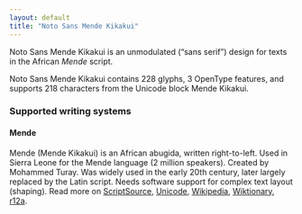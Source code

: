 ```yaml
---
layout: default
title: "Noto Sans Mende Kikakui"
---
```

Noto Sans Mende Kikakui is an unmodulated (“sans serif”) design for texts in the African _Mende_ script. 

Noto Sans Mende Kikakui contains 228 glyphs, 3 OpenType features, and supports 218 characters from the Unicode block Mende Kikakui.


### Supported writing systems


#### Mende

Mende (Mende Kikakui) is an African abugida, written right-to-left. Used in Sierra Leone for the Mende language (2 million speakers). Created by Mohammed Turay. Was widely used in the early 20th century, later largely replaced by the Latin script. Needs software support for complex text layout (shaping). Read more on [ScriptSource](https://scriptsource.org/scr/Mend), [Unicode](https://www.unicode.org/versions/Unicode13.0.0/ch19.pdf#G54425), [Wikipedia](https://en.wikipedia.org/wiki/ISO_15924:Mend), [Wiktionary](https://en.wiktionary.org/wiki/Category:Mende_script), [r12a](https://r12a.github.io/scripts/links?iso=Mend).

